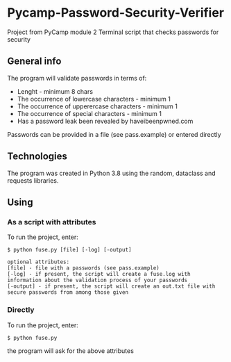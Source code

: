 # Pycamp-Password-Security-Verifier
Project from PyCamp module 2
Terminal script that checks passwords for security

## General info
The program will validate passwords in terms of:
* Lenght - minimum 8 chars
* The occurrence of lowercase characters - minimum 1
* The occurrence of upperercase characters - minimum 1
* The occurrence of special characters - minimum 1
* Has a password leak been revealed by haveibeenpwned.com

Passwords can be provided in a file (see pass.example) or entered directly

## Technologies
The program was created in Python 3.8 using the random, dataclass and requests libraries.

## Using

### As a script with attributes
To run the project, enter:
```
$ python fuse.py [file] [-log] [-output]
```
```
optional attributes:
[file] - file with a passwords (see pass.example)
[-log] - if present, the script will create a fuse.log with information about the validation process of your passwords
[-output] - if present, the script will create an out.txt file with secure passwords from among those given
```
### Directly
To run the project, enter:
```
$ python fuse.py
```
the program will ask for the above attributes
